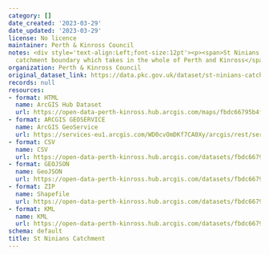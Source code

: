 ```yaml
---
category: []
date_created: '2023-03-29'
date_updated: '2023-03-29'
license: No licence
maintainer: Perth & Kinross Council
notes: <div style='text-align:Left;font-size:12pt'><p><span>St Ninians Episcopal School
  catchment boundary which takes in the whole of Perth and Kinross</span></p></div>
organization: Perth & Kinross Council
original_dataset_link: https://data.pkc.gov.uk/dataset/st-ninians-catchment
records: null
resources:
- format: HTML
  name: ArcGIS Hub Dataset
  url: https://open-data-perth-kinross.hub.arcgis.com/maps/fbdc66795b4f4479bc6d0b9aa2f759ab_6
- format: ARCGIS GEOSERVICE
  name: ArcGIS GeoService
  url: https://services-eu1.arcgis.com/WD0cvOmDKf7CA0Xy/arcgis/rest/services/St_Ninians_Catchment/FeatureServer/6
- format: CSV
  name: CSV
  url: https://open-data-perth-kinross.hub.arcgis.com/datasets/fbdc66795b4f4479bc6d0b9aa2f759ab_6.csv?outSR=%7B%22latestWkid%22%3A27700%2C%22wkid%22%3A27700%7D
- format: GEOJSON
  name: GeoJSON
  url: https://open-data-perth-kinross.hub.arcgis.com/datasets/fbdc66795b4f4479bc6d0b9aa2f759ab_6.geojson?outSR=%7B%22latestWkid%22%3A27700%2C%22wkid%22%3A27700%7D
- format: ZIP
  name: Shapefile
  url: https://open-data-perth-kinross.hub.arcgis.com/datasets/fbdc66795b4f4479bc6d0b9aa2f759ab_6.zip?outSR=%7B%22latestWkid%22%3A27700%2C%22wkid%22%3A27700%7D
- format: KML
  name: KML
  url: https://open-data-perth-kinross.hub.arcgis.com/datasets/fbdc66795b4f4479bc6d0b9aa2f759ab_6.kml?outSR=%7B%22latestWkid%22%3A27700%2C%22wkid%22%3A27700%7D
schema: default
title: St Ninians Catchment
---
```

